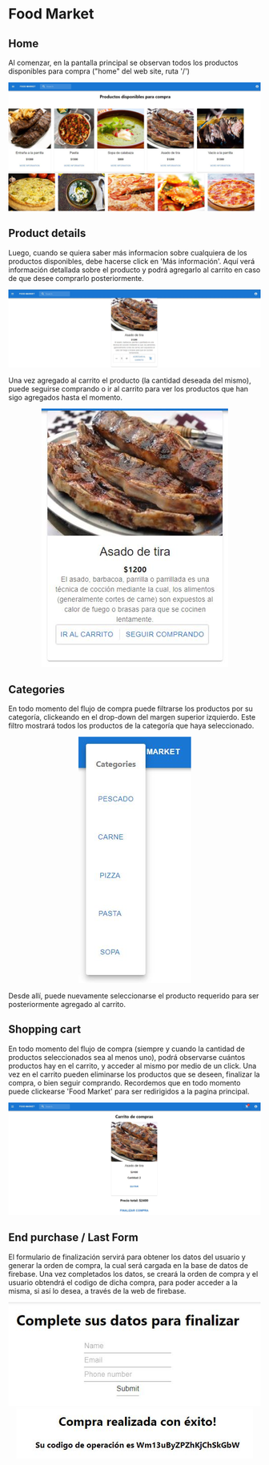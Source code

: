 # Food Market

## Home
Al comenzar, en la pantalla principal se observan todos los productos disponibles para compra ("home" del web site, ruta '/')

![image](./img/home.JPG)

## Product details
Luego, cuando se quiera saber más informacion sobre cualquiera de los productos disponibles, debe hacerse click en 'Más información'. Aquí verá información detallada sobre el producto y podrá agregarlo al carrito en caso de que desee comprarlo posteriormente.

<p align="center">
    <img src="./img/detail.JPG" />
<p align="center">

Una vez agregado al carrito el producto (la cantidad deseada del mismo), puede seguirse comprando o ir al carrito para ver los productos que han sigo agregados hasta el momento.

<p align="center">
    <img src="./img/detail2.JPG" />
<p align="center">

## Categories

En todo momento del flujo de compra puede filtrarse los productos por su categoría, clickeando en el drop-down del margen superior izquierdo. Este filtro mostrará todos los productos de la categoría que haya seleccionado. 

<p align="center">
    <img src="./img/categories.JPG" />
<p align="center">

Desde allí, puede nuevamente seleccionarse el producto requerido para ser posteriormente agregado al carrito.

## Shopping cart

En todo momento del flujo de compra (siempre y cuando la cantidad de productos seleccionados sea al menos uno), podrá observarse cuántos productos hay en el carrito, y acceder al mismo por medio de un click.
Una vez en el carrito pueden eliminarse los productos que se deseen, finalizar la compra, o bien seguir comprando. Recordemos que en todo momento puede clickearse 'Food Market' para ser redirigidos a la pagina principal.

<p align="center">
    <img src="./img/carrito.JPG" />
<p align="center">


## End purchase / Last Form

El formulario de finalización servirá para obtener los datos del usuario y generar la orden de compra, la cual será cargada en la base de datos de firebase.
Una vez completados los datos, se creará la orden de compra y el usuario obtendrá el codigo de dicha compra, para poder acceder a la misma, si así lo desea, a través de la web de firebase.

<p align="center">
 <img src="./img/form.JPG" />
 <img src="./img/codigo.JPG" />
<p align="center">


